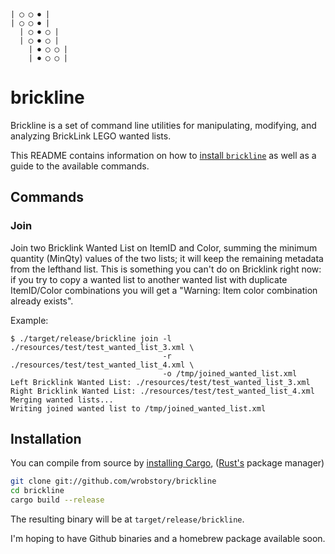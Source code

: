 ```
| ◯ ◯ ⏺ |
| ◯ ◯ ⏺ |
  | ◯ ⏺ ◯ |
  | ◯ ⏺ ◯ | 
    | ⏺ ◯ ◯ |
    | ⏺ ◯ ◯ |
```

# brickline

Brickline is a set of command line utilities for manipulating, modifying, and analyzing BrickLink LEGO wanted lists. 

This README contains information on how to
[install `brickline`](https://github.com/wrobstory/brickline#installation) as well as a guide to the available commands. 

## Commands

### Join

Join two Bricklink Wanted List on ItemID and Color, summing the minimum quantity (MinQty) values of the two lists; it will keep the remaining metadata from the lefthand list. This is something you can't do on Bricklink right now: if you try to copy a wanted list to another wanted list with duplicate ItemID/Color combinations you will get a "Warning: Item color combination already exists".

Example: 
```
$ ./target/release/brickline join -l ./resources/test/test_wanted_list_3.xml \
                                  -r ./resources/test/test_wanted_list_4.xml \
                                  -o /tmp/joined_wanted_list.xml
Left Bricklink Wanted List: ./resources/test/test_wanted_list_3.xml
Right Bricklink Wanted List: ./resources/test/test_wanted_list_4.xml
Merging wanted lists...
Writing joined wanted list to /tmp/joined_wanted_list.xml
```


## Installation 

You can compile from source by [installing Cargo](https://crates.io/install), ([Rust's](https://www.rust-lang.org/) package manager)


```bash
git clone git://github.com/wrobstory/brickline
cd brickline
cargo build --release
```

The resulting binary will be at `target/release/brickline`. 

I'm hoping to have Github binaries and a homebrew package available soon.
